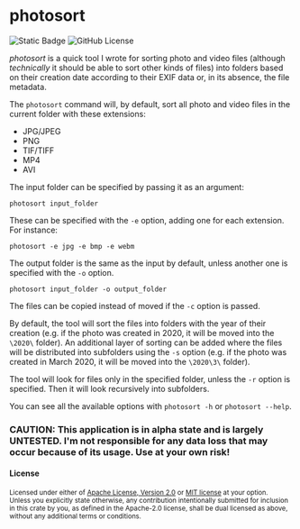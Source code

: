 # photosort

![Static Badge](https://img.shields.io/badge/github-Robangsan%2Fphotosort-teal?style=for-the-badge&logo=github&link=https%3A%2F%2Fgithub.com%2FRobangsan%2Fphotosort)
![GitHub License](https://img.shields.io/github/license/Robangsan/photosort?style=for-the-badge)

_photosort_ is a quick tool I wrote for sorting photo and video files (although _technically_ it should be able to sort other kinds of files) into folders based on their creation date according to their EXIF data or, in its absence, the file metadata.

The `photosort` command will, by default, sort all photo and video files in the current folder with these extensions:
* JPG/JPEG
* PNG
* TIF/TIFF
* MP4
* AVI

The input folder can be specified by passing it as an argument:
```
photosort input_folder
```

These can be specified with the `-e` option, adding one for each extension. For instance:
```
photosort -e jpg -e bmp -e webm
```

The output folder is the same as the input by default, unless another one is specified with the `-o` option.
```
photosort input_folder -o output_folder
```

The files can be copied instead of moved if the `-c` option is passed.

By default, the tool will sort the files into folders with the year of their creation (e.g. if the photo was created in 2020, it will be moved into the `\2020\`  folder). An additional layer of sorting can be added where the files will be distributed into subfolders using the `-s` option (e.g. if the photo was created in March 2020, it will be moved into the `\2020\3\` folder).

The tool will look for files only in the specified folder, unless the `-r` option is specified. Then it will look recursively into subfolders.

You can see all the available options with `photosort -h` or `photosort --help`.

### **CAUTION: This application is in alpha state and is largely UNTESTED. I'm not responsible for any data loss that may occur because of its usage. Use at your own risk!**


#### License

<sup>
Licensed under either of <a href="LICENSE-APACHE">Apache License, Version
2.0</a> or <a href="LICENSE-MIT">MIT license</a> at your option.
</sup>

<br>

<sub>
Unless you explicitly state otherwise, any contribution intentionally submitted
for inclusion in this crate by you, as defined in the Apache-2.0 license, shall
be dual licensed as above, without any additional terms or conditions.
</sub>
